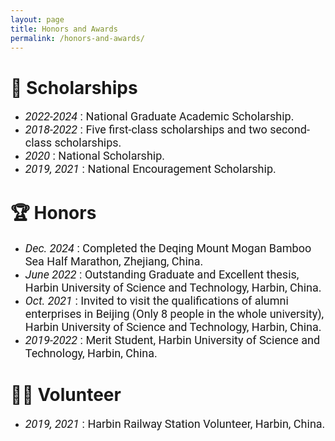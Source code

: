 ```yaml
---
layout: page
title: Honors and Awards
permalink: /honors-and-awards/
---
```


# 🏅 Scholarships
- <span style="font-family: Roboto;font-size: 18px;">*2022-2024* : National Graduate Academic Scholarship.</span>
- <span style="font-family: Roboto;font-size: 18px;">*2018-2022* : Five first-class scholarships and two second-class scholarships.</span>
- <span style="font-family: Roboto;font-size: 18px;">*2020* : National Scholarship.</span>
- <span style="font-family: Roboto;font-size: 18px;">*2019, 2021* : National Encouragement Scholarship.</span>


# 🏆 Honors
- <span style="font-family: Roboto;font-size: 18px;">*Dec. 2024* : Completed the Deqing Mount Mogan Bamboo Sea Half Marathon, Zhejiang, China.</span>
- <span style="font-family: Roboto;font-size: 18px;">*June 2022* : Outstanding Graduate and Excellent thesis, Harbin University of Science and Technology, Harbin, China.</span>
- <span style="font-family: Roboto;font-size: 18px;">*Oct. 2021* : Invited to visit the qualifications of alumni enterprises in Beijing (Only 8 people in the whole university), Harbin University of Science and Technology, Harbin, China.</span>
- <span style="font-family: Roboto;font-size: 18px;">*2019-2022* : Merit Student, Harbin University of Science and Technology, Harbin, China.</span>

# 🦸‍♂️ Volunteer
- <span style="font-family: Roboto;font-size: 18px;">*2019, 2021* : Harbin Railway Station Volunteer, Harbin, China.</span>








